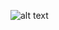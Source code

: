 ![alt text](https://github.com/TrollzorFTW/writeups/tree/master/bsidesbos/warmups/baseball/solve.png?raw=true)
